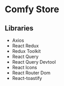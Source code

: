 # Comfy Store

## Libraries

- Axios
- React Redux
- Redux Toolkit
- React Query
- React Query Devtool
- React Icons
- React Router Dom
- React-toastify
